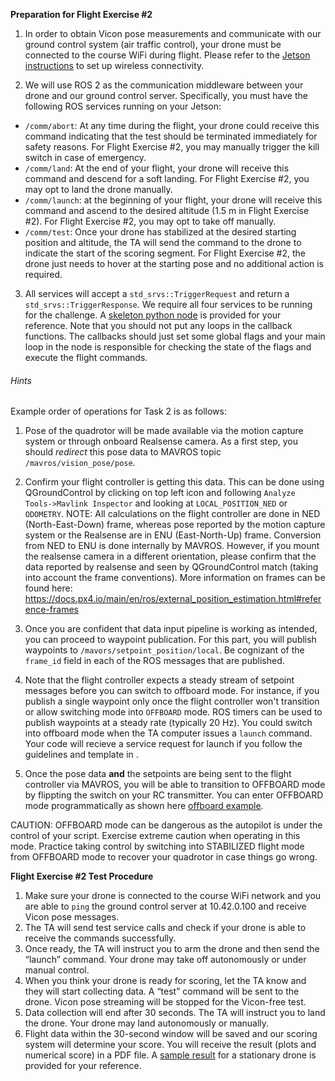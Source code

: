 **Preparation for Flight Exercise #2**

1) In order to obtain Vicon pose measurements and communicate with our ground control system (air traffic control), your drone must be connected to the course WiFi during flight. Please refer to the [Jetson instructions](https://github.com/utiasSTARS/ROB498-flight/blob/main/instructions/hardware/jetson_nano.md) to set up wireless connectivity.

2) We will use ROS 2 as the communication middleware between your drone and our ground control server. Specifically, you must have the following ROS services running on your Jetson:
- `/comm/abort`: At any time during the flight, your drone could receive this command indicating that the test should be terminated immediately for safety reasons. For Flight Exercise #2, you may manually trigger the kill switch in case of emergency.
- `/comm/land`: At the end of your flight, your drone will receive this command and descend for a soft landing. For Flight Exercise #2, you may opt to land the drone manually.
- `/comm/launch`: at the beginning of your flight, your drone will receive this command and ascend to the desired altitude (1.5 m in Flight Exercise #2). For Flight Exercise #2, you may opt to take off manually.
- `/comm/test`: Once your drone has stabilized at the desired starting position and altitude, the TA will send the command to the drone to indicate the start of the scoring segment. For Flight Exercise #2, the drone just needs to hover at the starting pose and no additional action is required.
3) All services will accept a `std_srvs::TriggerRequest` and return a `std_srvs::TriggerResponse`. We require all four services to be running for the challenge. A [skeleton python node](https://github.com/utiasSTARS/ROB498-flight/blob/main/instructions/guides/flight_exercise_2/templates/comm_node_skeleton.py) is provided for your reference. Note that you should not put any loops in the callback functions. The callbacks should just set some global flags and your main loop in the node is responsible for checking the state of the flags and execute the flight commands.

###### Hints

Example order of operations for Task 2 is as follows:

1. Pose of the quadrotor will be made available via the motion capture system or through onboard Realsense camera. As a first step, you should *redirect* this pose data to MAVROS topic `/mavros/vision_pose/pose`. 
2. Confirm your flight controller is getting this data. This can be done using QGroundControl by clicking on top left icon and following `Analyze Tools->Mavlink Inspector` and looking at `LOCAL_POSITION_NED` or `ODOMETRY`. NOTE: All calculations on the flight controller are done in NED (North-East-Down) frame, whereas pose reported by the motion capture system or the Realsense are in ENU (East-North-Up) frame. Conversion from NED to ENU is done internally by MAVROS. However, if you mount the realsense camera in a different orientation, please confirm that the data reported by realsense and seen by QGroundControl match (taking into account the frame conventions). More information on frames can be found here: https://docs.px4.io/main/en/ros/external_position_estimation.html#reference-frames
3. Once you are confident that data input pipeline is working as intended, you can proceed to waypoint publication. For this part, you will publish waypoints to `/mavors/setpoint_position/local`. Be cognizant of the `frame_id` field in each of the ROS messages that are published.
4. Note that the flight controller expects a steady stream of setpoint messages before you can switch to offboard mode. For instance, if you publish a single waypoint only once the flight controller won't transition or allow switching mode into `OFFBOARD` mode. ROS timers can be used to publish waypoints at a steady rate (typically 20 Hz). You could switch into offboard mode when the TA computer issues a `launch` command. Your code will recieve a service request for launch if you follow the guidelines and template in [](./templates/comm_node_skeleton.py).

5. Once the pose data **and** the setpoints are being sent to the flight controller via MAVROS, you will be able to transition to OFFBOARD mode by flippting the switch on your RC transmitter. You can enter OFFBOARD mode programmatically as shown here [offboard example](https://docs.px4.io/main/en/ros/mavros_offboard_python.html).

CAUTION: OFFBOARD mode can be dangerous as the autopilot is under the control of your script. Exercise extreme caution when operating in this mode. Practice taking control by switching into STABILIZED flight mode from OFFBOARD mode to recover your quadrotor in case things go wrong. 


**Flight Exercise #2 Test Procedure**

1. Make sure your drone is connected to the course WiFi network and you are able to `ping` the ground control server at 10.42.0.100 and receive Vicon pose messages.
2. The TA will send test service calls and check if your drone is able to receive the commands successfully.
3. Once ready, the TA will instruct you to arm the drone and then send the “launch” command. Your drone may take off autonomously or under manual control.
4. When you think your drone is ready for scoring, let the TA know and they will start collecting data. A “test” command will be sent to the drone. Vicon pose streaming will be stopped for the Vicon-free test.
5. Data collection will end after 30 seconds. The TA will instruct you to land the drone. Your drone may land autonomously or manually.
6. Flight data within the 30-second window will be saved and our scoring system will determine your score. You will receive the result (plots and numerical score) in a PDF file. A [sample result](https://github.com/utiasSTARS/ROB498-flight/blob/main/instructions/guides/flight_exercise_2/sample_results/sample_result_stationary_drone.pdf) for a stationary drone is provided for your reference.